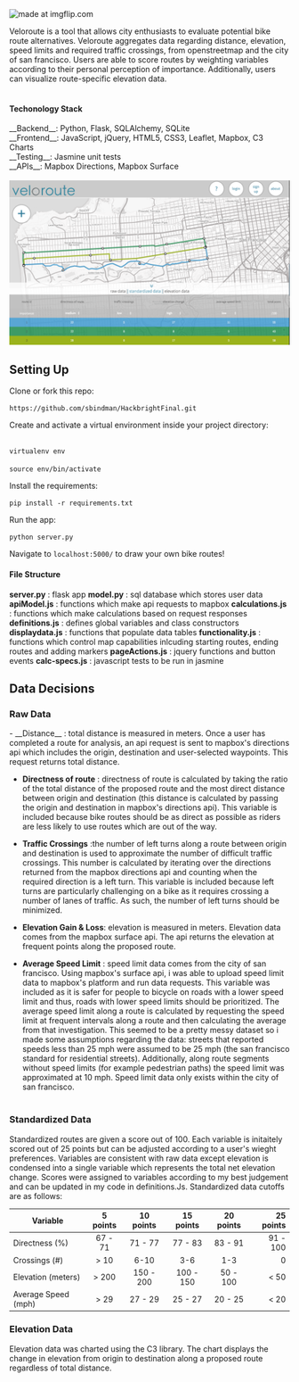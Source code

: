 <img src="https://i.imgflip.com/ioyvo.gif" title="made at imgflip.com">

Veloroute is a tool that allows city enthusiasts to evaluate potential bike route alternatives. Veloroute aggregates data regarding distance, elevation, speed limits and required traffic crossings, from openstreetmap and the city of san francisco. Users are able to score routes by weighting variables according to their personal perception of importance. Additionally, users can visualize route-specific elevation data. 
<br><br>

<h4> Techonology Stack </h4>
__Backend__: Python, Flask, SQLAlchemy, SQLite <br>
__Frontend__: JavaScript, jQuery, HTML5, CSS3, Leaflet, Mapbox, C3 Charts <br>
__Testing__: Jasmine unit tests <br>
__APIs__: Mapbox Directions, Mapbox Surface
<br><br>

<img src="/static/img/veloroute.png" >

## Setting Up

Clone or fork this repo: 

```
https://github.com/sbindman/HackbrightFinal.git

```

Create and activate a virtual environment inside your project directory: 

```

virtualenv env

source env/bin/activate

```

Install the requirements:

```
pip install -r requirements.txt

```

Run the app:

```
python server.py

```
Navigate to `localhost:5000/` to draw your own bike routes!


<h4>File Structure</h4>

__server.py__ :  flask app 
__model.py__ : sql database which stores user data
__apiModel.js__ : functions which make api requests to mapbox
__calculations.js__ : functions which make calculations based on request responses
__definitions.js__ : defines global variables and class constructors
__displaydata.js__ : functions that populate data tables
__functionality.js__ : functions which control map capabilities inlcuding starting routes, ending routes and adding markers
__pageActions.js__ : jquery functions and button events
__calc-specs.js__ : javascript tests to be run in jasmine


## Data Decisions
<h3> Raw Data </h3>
- __Distance__ : total distance is measured in meters. Once a user has completed a route for analysis, an api request is sent to mapbox's directions api which includes the origin, destination and user-selected waypoints. This request returns total distance. 

- __Directness of route__ : directness of route is calculated by taking the ratio of the total distance of the proposed route and the most direct distance between origin and destination (this distance is calculated by passing the origin and destination in mapbox's directions api). This variable is included because bike routes should be as direct as possible as riders are less likely to use routes which are out of the way. 

- __Traffic Crossings__ :the number of left turns along a route between origin and destination is used to approximate the number of difficult traffic crossings. This number is calculated by iterating over the directions returned from the mapbox directions api and counting when the required direction is a left turn. This variable is included because left turns are particularly challenging on a bike as it requires crossing a number of lanes of traffic. As such, the number of left turns should be minimized. 

- __Elevation Gain & Loss__: elevation is measured in meters. Elevation data comes from the mapbox surface api. The api returns the elevation at frequent points along the proposed route. 

- __Average Speed Limit__ : speed limit data comes from the city of san francisco. Using mapbox's surface api, i was able to upload speed limit data to mapbox's platform and run data requests. This variable was included as it is safer for people to bicycle on roads with a lower speed limit and thus, roads with lower speed limits should be prioritized. The average speed limit along a route is calculated by requesting the speed limit at frequent intervals along a route and then calculating the average from that investigation. This seemed to be a pretty messy dataset so i made some assumptions regarding the data: streets that reported speeds less than 25 mph were assumed to be 25 mph (the san francisco standard for residential streets). Additionally, along route segments without speed limits (for example pedestrian paths) the speed limit was approximated at 10 mph. Speed limit data only exists within the city of san francisco.
<br><br>

<h3> Standardized Data</h3>
Standardized routes are given a score out of 100. Each variable is initaitely scored out of 25 points but can be adjusted according to a user's wieght preferences. Variables are consistent with raw data except elevation is condensed into a single variable which represents the total net elevation change. Scores were assigned to variables according to my best judgement and can be updated in my code in definitions.Js. Standardized data cutoffs are as follows:

| Variable           |5 points |10 points|15 points |20 points |25 points|
| -------------      |:-------:|:-------:|:--------:|:--------:|--------:|
| Directness (%)     |67 - 71  |71 - 77  |77 - 83   |83 - 91   |91 - 100 |
| Crossings (#)      | > 10	   |6-10     |3-6	    |1-3	   |0        |
| Elevation (meters) |> 200    |150 - 200|100 - 150 |50 - 100  |< 50     |
| Average Speed (mph)|> 29     |27 - 29  |25 - 27   |20 - 25  |< 20      |



<h3> Elevation Data </h3>

Elevation data was charted using the C3 library.  The chart displays the change in elevation from origin to destination along a proposed route regardless of total distance.
